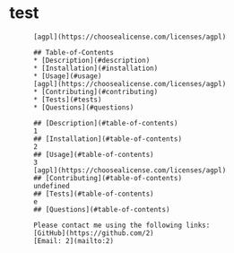 # test

          [agpl](https://choosealicense.com/licenses/agpl)
          
          ## Table-of-Contents
          * [Description](#description)
          * [Installation](#installation)
          * [Usage](#usage)
          [agpl](https://choosealicense.com/licenses/agpl)
          * [Contributing](#contributing)
          * [Tests](#tests)
          * [Questions](#questions)
          
          ## [Description](#table-of-contents)
          1
          ## [Installation](#table-of-contents)
          2
          ## [Usage](#table-of-contents)
          3  
          [agpl](https://choosealicense.com/licenses/agpl)
          ## [Contributing](#table-of-contents)
          undefined
          ## [Tests](#table-of-contents)
          e
          ## [Questions](#table-of-contents)
          
          Please contact me using the following links:
          [GitHub](https://github.com/2)
          [Email: 2](mailto:2)
        